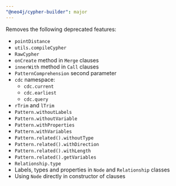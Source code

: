 ```yaml
---
"@neo4j/cypher-builder": major
---
```


Removes the following deprecated features:

-   `pointDistance`
-   `utils.compileCypher`
-   `RawCypher`
-   `onCreate` method in `Merge` clauses
-   `innerWith` method in `Call` clauses
-   `PatternComprehension` second parameter
-   `cdc` namespace:
    -   `cdc.current`
    -   `cdc.earliest`
    -   `cdc.query`
-   `rTrim` and `lTrim`
-   `Pattern.withoutLabels`
-   `Pattern.withoutVariable`
-   `Pattern.withProperties`
-   `Pattern.withVariables`
-   `Pattern.related().withoutType`
-   `Pattern.related().withDirection`
-   `Pattern.related().withLength`
-   `Pattern.related().getVariables`
-   `Relationship.type`
-   Labels, types and properties in `Node` and `Relationship` classes
-   Using `Node` directly in constructor of clauses
